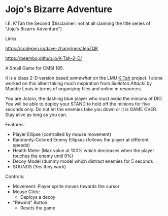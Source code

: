 # Jojo's Bizarre Adventure

I.E. K'Tah the Second (Disclaimer: not at all claiming the title series of "Jojo's Bizarre Adventure")

Links:

https://codepen.io/dave-zhang/pen/JeaZQK

https://beembo.github.io/K-Tah-2-D/

A Small Game for CMSI 185.

It is a class 2-D version based _somewhat_ on the LMU [K'Tah](https://github.com/lmucs/ktah) project. I alone worked on this albeit taking much inspiration from _Skeleton Attack!_ by Maddie Louis in terms of organizing files and online m resources. 

You are Jotaro, the dashing blue player who must avoid the minions of DIO. You will be able to deploy your STAND to hold off the minions for five seconds only. Do not let the enemies take you down or it is GAME OVER. Stay alive as long as you can.

Features:
  - Player Ellipse (controlled by mouse movement)
  - Randomly-Colored Enemy Ellipses (follows the player at different speeds)
  - Health Meter (Max value at 100% which decreases when the player touches the enemy until 0%)
  - Decoy Model (dummy model which distract enemies for 5 seconds
  - SOUNDS (Yes they work)

Controls:
  - Movement: Player sprite moves towards the cursor
  - Mouse Click:
    - Deploys a decoy
  - "Rewind" Button:
    - Resets the game
